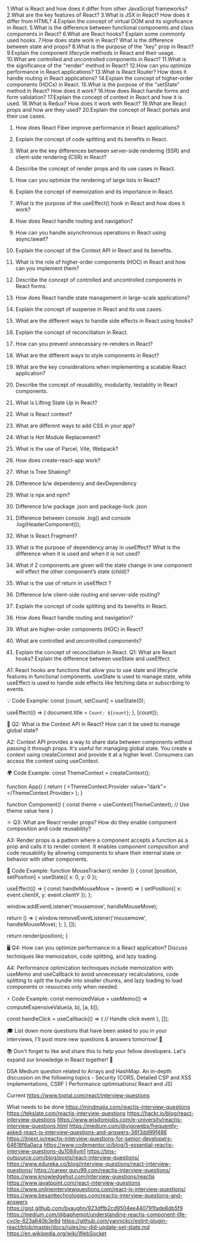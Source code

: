 1.What is React and how does it differ from other JavaScript frameworks?
2.What are the key features of React?
3.What is JSX in React? How does it differ from HTML?
4.Explain the concept of virtual DOM and its significance in React.
5.What is the difference between functional components and class components in React?
6.What are React hooks? Explain some commonly used hooks.
7.How does state work in React? What is the difference between state and props?
8.What is the purpose of the "key" prop in React?
9.Explain the component lifecycle methods in React and their usage.
10.What are controlled and uncontrolled components in React?
11.What is the significance of the "render" method in React?
12.How can you optimize performance in React applications?
13.What is React Router? How does it handle routing in React applications?
14.Explain the concept of higher-order components (HOCs) in React.
15.What is the purpose of the "setState" method in React? How does it work?
16.How does React handle forms and form validation?
17.Explain the concept of context in React and how it is used.
18.What is Redux? How does it work with React?
19.What are React props and how are they used?
20.Explain the concept of React portals and their use cases.
1. How does React Fiber improve performance in React applications?
2. Explain the concept of code splitting and its benefits in React.
3. What are the key differences between server-side rendering (SSR) and client-side rendering (CSR) in React?
4. Describe the concept of render props and its use cases in React.
5. How can you optimize the rendering of large lists in React?

6. Explain the concept of memoization and its importance in React.
7. What is the purpose of the useEffect() hook in React and how does it work?
8. How does React handle routing and navigation?
9. How can you handle asynchronous operations in React using async/await?
10. Explain the concept of the Context API in React and its benefits.

11. What is the role of higher-order components (HOC) in React and how can you implement them?
12. Describe the concept of controlled and uncontrolled components in React forms.
13. How does React handle state management in large-scale applications?
14. Explain the concept of suspense in React and its use cases.
15. What are the different ways to handle side effects in React using hooks?

16. Explain the concept of reconciliation in React.
17. How can you prevent unnecessary re-renders in React?
18. What are the different ways to style components in React?
19. What are the key considerations when implementing a scalable React application?
20. Describe the concept of reusability, modularity, testablity in React components.
0. What is Lifting State Up in React?
1. What is React context?
2. What are different ways to add CSS in your app?
3. What is Hot Module Replacement?
4. What is the use of Parcel, Vite, Webpack?
5. How does create-react-app work?

6. What is Tree Shaking?
7. Difference b/w dependency and devDependency
8. What is npx and npm?
9. Difference b/w package .json and package-lock .json
10. Difference between console .log(<HeaderComponent/>) and console .log(HeaderComponent());

11. What is React.Fragment?
12. What is the purpose of dependency array in useEffect? What is the difference when it is used and when it is not used?
13. What if 2 components are given will the state change in one component will effect the other component’s state (child)?
14. What is the use of return in useEffect ?
15. Difference b/w client-side routing and server-side routing?

16. Explain the concept of code splitting and its benefits in React.
17. How does React handle routing and navigation?
18. What are higher-order components (HOC) in React?
19. What are controlled and uncontrolled components?
20. Explain the concept of reconciliation in React.
 Q1: What are React hooks? Explain the difference between useState and useEffect.

A1: React hooks are functions that allow you to use state and lifecycle features in functional components. useState is used to manage state, while useEffect is used to handle side effects like fetching data or subscribing to events.

💡 Code Example:
const [count, setCount] = useState(0);

useEffect(() => {
 document.title = `Count: ${count}`;
}, [count]);

🧩 Q2: What is the Context API in React? How can it be used to manage global state?

A2: Context API provides a way to share data between components without passing it through props. It's useful for managing global state. You create a context using createContext and provide it at a higher level. Consumers can access the context using useContext.

🌍 Code Example:
const ThemeContext = createContext();

function App() {
 return (
  <ThemeContext.Provider value="dark">
   <Component />
  </ThemeContext.Provider>
 );
}

function Component() {
 const theme = useContext(ThemeContext);
 // Use theme value here
}

⚛️ Q3: What are React render props? How do they enable component composition and code reusability?

A3: Render props is a pattern where a component accepts a function as a prop and calls it to render content. It enables component composition and code reusability by allowing components to share their internal state or behavior with other components.

🔄 Code Example:
function MouseTracker({ render }) {
 const [position, setPosition] = useState({ x: 0, y: 0 });

 useEffect(() => {
  const handleMouseMove = (event) => {
   setPosition({ x: event.clientX, y: event.clientY });
  };

  window.addEventListener('mousemove', handleMouseMove);

  return () => {
   window.removeEventListener('mousemove', handleMouseMove);
  };
 }, []);

 return render(position);
}

🖥️ Q4: How can you optimize performance in a React application? Discuss techniques like memoization, code splitting, and lazy loading.

A4: Performance optimization techniques include memoization with useMemo and useCallback to avoid unnecessary recalculations, code splitting to split the bundle into smaller chunks, and lazy loading to load components or resources only when needed.

⚡️ Code Example:
const memoizedValue = useMemo(() => computeExpensiveValue(a, b), [a, b]);

const handleClick = useCallback(() => {
 // Handle click event
}, []);

🎓 List down more questions that have been asked to you in your interviews, I'll post more new questions & answers tomorrow! 💬

📚 Don't forget to like and share this to help your fellow developers. Let's expand our knowledge in React together! 🚀


DSA Medium question related to Arrays and HashMap.
An in-depth discussion on the following topics -
Security (CORS, Detailed CSP and XSS implementations, CSRF )
Performance optimisations( React and JS)


Current
https://www.toptal.com/react/interview-questions


What needs to be done
https://mindmajix.com/reactjs-interview-questions
https://tekslate.com/reactjs-interview-questions
https://hackr.io/blog/react-interview-questions
https://www.wisdomjobs.com/e-university/reactjs-interview-questions.html
https://medium.com/@vigowebs/frequently-asked-react-js-interview-questions-and-answers-36f3dd99f486
https://itnext.io/reactjs-interview-questions-for-senior-developers-64618f6a0aca
https://www.codementor.io/blog/5-essential-reactjs-interview-questions-du1084ym1
https://tms-outsource.com/blog/posts/react-interview-questions/
https://www.edureka.co/blog/interview-questions/react-interview-questions/
https://career.guru99.com/reactjs-interview-questions/
https://www.knowledgehut.com/interview-questions/reactjs
https://www.javatpoint.com/react-interview-questions
https://www.onlineinterviewquestions.com/react-js-interview-questions/
https://www.besanttechnologies.com/reactjs-interview-questions-and-answers
https://gist.github.com/bvaughn/923dffb2cd9504ee440791fade8db5f9
https://medium.com/@baphemot/understanding-reactjs-component-life-cycle-823a640b3e8d
https://github.com/yannickcr/eslint-plugin-react/blob/master/docs/rules/no-did-update-set-state.md
https://en.wikipedia.org/wiki/WebSocket
